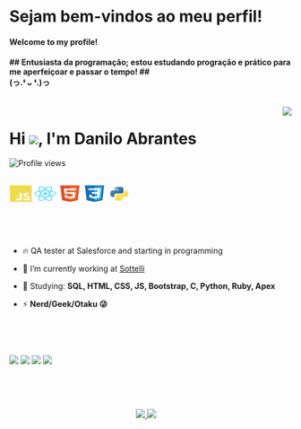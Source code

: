 <h1>Sejam bem-vindos ao meu perfil!</h1>
<h4>Welcome to my profile!<h4>
## Entusiasta da programação; estou estudando progração e prático para me aperfeiçoar e passar o tempo! ##<br>
(⁠っ⁠.⁠❛⁠ ⁠ᴗ⁠ ⁠❛⁠.⁠)⁠っ
<br><br><br>
  
<img align="right" height="590em" src="https://raw.githubusercontent.com/gist/daniloabrantes/9590ed1702d882b5b7bcaf33ccf85df1/raw/3da40c7e726ce29bc2ee848f762a16a0c840c6ff/githubcard.svg"/>
<h1 align="left">Hi <img src="https://raw.githubusercontent.com/kaueMarques/kaueMarques/master/hi.gif" height="30px">, I'm Danilo Abrantes</h1>
<p align="left"> <img src="https://komarev.com/ghpvc/?username=daniloabrantes&color=yellow" alt="Profile views" /> </p>

<div style="display: inline_block"><br>
  <img align="center" alt="Rafa-Js" height="30" width="40" src="https://raw.githubusercontent.com/devicons/devicon/master/icons/javascript/javascript-plain.svg">
  <img align="center" alt="Rafa-React" height="30" width="40" src="https://raw.githubusercontent.com/devicons/devicon/master/icons/react/react-original.svg">
  <img align="center" alt="Rafa-HTML" height="30" width="40" src="https://raw.githubusercontent.com/devicons/devicon/master/icons/html5/html5-original.svg">
  <img align="center" alt="Rafa-CSS" height="30" width="40" src="https://raw.githubusercontent.com/devicons/devicon/master/icons/css3/css3-original.svg">
  <img align="center" alt="Rafa-Python" height="30" width="40" src="https://raw.githubusercontent.com/devicons/devicon/master/icons/python/python-original.svg">
</div>

##
<br><br>

- 🔥 QA tester at Salesforce and starting in programming

- 🔭 I’m currently working at [Sottelli](https://sottelli.com)

- 💬 Studying: **SQL, HTML, CSS, JS, Bootstrap, C, Python, Ruby, Apex**

- ⚡ **Nerd/Geek/Otaku 😜**

<br><br>
  ##
 
<div> 
  <a href="https://instagram.com/dan._.abrantes" target="_blank"><img src="https://img.shields.io/badge/-Instagram-%23E4405F?style=for-the-badge&logo=instagram&logoColor=white" target="_blank"></a>
  <a href="https://discord.gg/wagxzStdcR" target="_blank"><img src="https://img.shields.io/badge/Discord-7289DA?style=for-the-badge&logo=discord&logoColor=white" target="_blank"></a> 
  <a href = "mailto:contatorafaballerini@gmail.com"><img src="https://img.shields.io/badge/-Gmail-%23333?style=for-the-badge&logo=gmail&logoColor=white" target="_blank"></a>
  <a href="https://www.linkedin.com/in/rafaella-ballerini-45875016a" target="_blank"><img src="https://img.shields.io/badge/-LinkedIn-%230077B5?style=for-the-badge&logo=linkedin&logoColor=white" target="_blank"></a> 

  
<br><br>
  ##

  <div align="center">
  <a href="https://github.com/daniloabrantes">
  <img height="150em" src="https://github-readme-stats.vercel.app/api?username=daniloabrantes&show_icons=true&theme=midnight-purple&include_all_commits=true&count_private=true"/>
  <img height="150em" src="https://github-readme-stats.vercel.app/api/top-langs/?username=daniloabrantes&layout=compact&langs_count=7&theme=midnight-purple"/>
</div>
</div>
